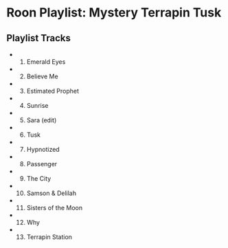 # Roon Playlist: Mystery Terrapin Tusk

## Playlist Tracks


- 1. Emerald Eyes
- 2. Believe Me
- 3. Estimated Prophet
- 4. Sunrise
- 5. Sara (edit)
- 6. Tusk
- 7. Hypnotized
- 8. Passenger
- 9. The City
- 10. Samson & Delilah
- 11. Sisters of the Moon
- 12. Why
- 13. Terrapin Station


